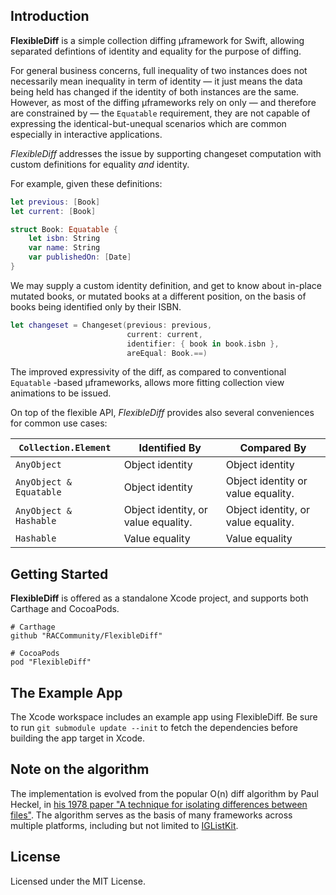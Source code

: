 ## Introduction
**FlexibleDiff** is a simple collection diffing μframework for Swift, allowing
separated defintions of identity and equality for the purpose of diffing.

For general business concerns, full inequality of two instances does not
necessarily mean inequality in term of identity — it just means the data being
held has changed if the identity of both instances are the same. However, as
most of the diffing μframeworks rely on only — and therefore are constrained
by — the `Equatable` requirement, they are not capable of expressing the
identical-but-unequal scenarios which are common especially in interactive
applications.

*FlexibleDiff* addresses the issue by supporting changeset computation with
custom definitions for equality _and_ identity.

For example, given these definitions:
```swift
let previous: [Book]
let current: [Book]

struct Book: Equatable {
    let isbn: String
    var name: String
    var publishedOn: [Date]
}
```

We may supply a custom identity definition, and get to know about in-place
mutated books, or mutated books at a different position, on the basis of books
being  identified only by their ISBN.

```swift
let changeset = Changeset(previous: previous,
                          current: current,
                          identifier: { book in book.isbn },
                          areEqual: Book.==)
```

The improved expressivity of the diff, as compared to conventional `Equatable`
-based μframeworks, allows more fitting collection view animations to be issued.

On top of the flexible API, *FlexibleDiff* provides also several conveniences for
common use cases:

| `Collection.Element` | Identified By | Compared By |
| ---- | --- | ---- |
| `AnyObject` | Object identity | Object identity |
| `AnyObject & Equatable` | Object identity | Object identity or value equality. |
| `AnyObject & Hashable` | Object identity, or value equality. | Object identity, or value equality. |
| `Hashable`| Value equality | Value equality |

## Getting Started
**FlexibleDiff** is offered as a standalone Xcode project, and supports both
Carthage and CocoaPods.

```
# Carthage
github "RACCommunity/FlexibleDiff"

# CocoaPods
pod "FlexibleDiff"
```

## The Example App
The Xcode workspace includes an example app using FlexibleDiff. Be sure to run `git submodule update --init` to fetch the dependencies before building the app target in Xcode.

## Note on the algorithm
The implementation is evolved from the popular O(n) diff algorithm by Paul
Heckel, in [his 1978 paper "A technique for isolating differences between files"](https://dl.acm.org/citation.cfm?id=359467).
The algorithm serves as the basis of many frameworks across multiple platforms, including but not
limited to [IGListKit](https://github.com/Instagram/IGListKit).

## License
Licensed under the MIT License.
